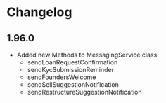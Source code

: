 # Changelog

## 1.96.0

* Added new Methods to MessagingService class:
  * sendLoanRequestConfirmation
  * sendKycSubmissionReminder
  * sendFoundersWelcome
  * sendSellSuggestionNotification
  * sendRestructureSuggestionNotification
